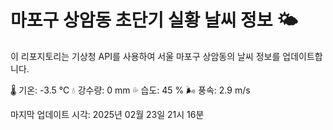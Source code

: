 
# 마포구 상암동 초단기 실황 날씨 정보 🌤️

이 리포지토리는 기상청 API를 사용하여 서울 마포구 상암동의 날씨 정보를 업데이트합니다. 

🌡️ 기온: -3.5 ℃
💧 강수량: 0 mm
💦 습도: 45 %
🌬️ 풍속: 2.9 m/s

마지막 업데이트 시각: 2025년 02월 23일 21시 16분    
